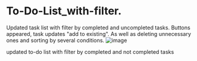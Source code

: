 # To-Do-List_with-filter.
Updated task list with filter by completed and uncompleted tasks.
Buttons appeared, task updates "add to existing". 
As well as deleting unnecessary ones and sorting by several conditions.
![image](https://github.com/user-attachments/assets/1f801fe3-0ff4-435b-bba3-cef5fa8d056e)

updated to-do list with filter by completed and not completed tasks
